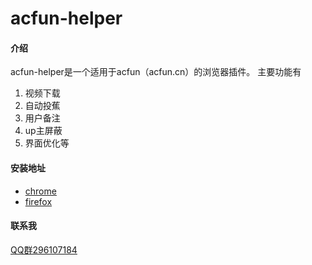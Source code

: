 # acfun-helper

#### 介绍
acfun-helper是一个适用于acfun（acfun.cn）的浏览器插件。
主要功能有
1. 视频下载
2. 自动投蕉
3. 用户备注
4. up主屏蔽
5. 界面优化等
 
#### 安装地址
- [chrome](https://chrome.google.com/webstore/detail/acfun%E5%8A%A9%E6%89%8B/jmpmiaajjammeafdklfobkfaobinefef)
- [firefox](https://addons.mozilla.org/zh-CN/firefox/addon/acfun%E5%8A%A9%E6%89%8B/)

#### 联系我
[QQ群296107184](https://shang.qq.com/wpa/qunwpa?idkey=fe451dc2e5c33980a1f92725370f80a21048ca5fe2e325b3e0c15f494a8001e3)




